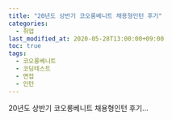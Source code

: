 ```yaml
---
title: "20년도 상반기 코오롱베니트 채용형인턴 후기"
categories: 
  - 취업
last_modified_at: 2020-05-28T13:00:00+09:00
toc: true
tags: 
  - 코오롱베니트
  - 코딩테스트
  - 면접
  - 인턴
---
```


20년도 상반기 코오롱베니트 채용형인턴 후기... 
